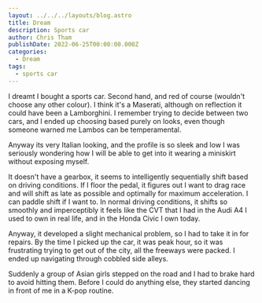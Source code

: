 ```yaml
---
layout: ../../../layouts/blog.astro
title: Dream
description: Sports car
author: Chris Tham
publishDate: 2022-06-25T00:00:00.000Z
categories:
  - Dream
tags:
  - sports car
---
```


I dreamt I bought a sports car. Second hand, and red of course (wouldn't choose any other colour). I think it's a Maserati, although on reflection it could have been a Lamborghini. I remember trying to decide between two cars, and I ended up choosing based purely on looks, even though someone warned me Lambos can be temperamental.

Anyway its very Italian looking, and the profile is so sleek and low I was seriously wondering how I will be able to get into it wearing a miniskirt without exposing myself.

It doesn't have a gearbox, it seems to intelligently sequentially shift based on driving conditions. If I floor the pedal, it figures out I want to drag race and will shift as late as possible and optimally for maximum acceleration. I can paddle shift if I want to. In normal driving conditions, it shifts so smoothly and imperceptibly it feels like the CVT that I had in the Audi A4 I used to own in real life, and in the Honda Civic I own today.

Anyway, it developed a slight mechanical problem, so I had to take it in for repairs. By the time I picked up the car, it was peak hour, so it was frustrating trying to get out of the city, all the freeways were packed. I ended up navigating through cobbled side alleys.

Suddenly a group of Asian girls stepped on the road and I had to brake hard to avoid hitting them. Before I could do anything else, they started dancing in front of me in a K-pop routine.
